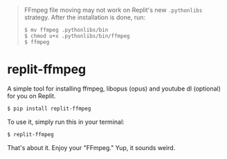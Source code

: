 > FFmpeg file moving may not work on Replit's new `.pythonlibs` strategy.
> After the installation is done, run:
> ```shell
> $ mv ffmpeg .pythonlibs/bin
> $ chmod u+x .pythonlibs/bin/ffmpeg
> $ ffmpeg
>```


# replit-ffmpeg

A simple tool for installing ffmpeg, libopus (opus) and youtube dl (optional) for you on Replit.

```bash
$ pip install replit-ffmpeg
```

To use it, simply run this in your terminal:

```bash
$ replit-ffmpeg
```

That's about it. Enjoy your "FFmpeg." Yup, it sounds weird.
